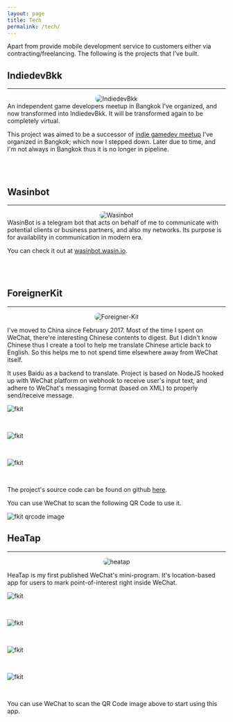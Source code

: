 ```yaml
---
layout: page
title: Tech
permalink: /tech/
---
```


Apart from provide mobile development service to customers either via contracting/freelancing. The following is the projects that I've built.

## IndiedevBkk
---

   <center><img src="/assets/images/tech/indiedevbkk.png" alt="IndiedevBkk" style="max-width: 150px; border-radius: 10px;" /></center>  
   An independent game developers meetup in Bangkok I’ve organized, and now transformed into IndiedevBkk. It will be transformed again to be completely virtual.

   This project was aimed to be a successor of [indie gamedev meetup](https://www.meetup.com/Indie-game-developers-and-development/) I've organized in Bangkok; which now I stepped down. Later due to time, and I'm not always in Bangkok thus it is no longer in pipeline.

   <br/>
  <br/>
   
## Wasinbot
---

   <center><img src="/assets/images/tech/wasinbot.png" alt="Wasinbot" style="max-width: 128px; border-radius: 10px; "/></center>  
   WasinBot is a telegram bot that acts on behalf of me to communicate with potential clients or business partners, and also my networks. Its purpose is for availability in communication in modern era.

   You can check it out at [wasinbot.wasin.io](https://wasinbot.wasin.io/).

   <br/>
  <br/>

## ForeignerKit
---

  <center><img src="/assets/images/tech/foreigner-kit.png" alt="Foreigner-Kit" style="max-width: 350px; border-radius: 10px; "/></center>  

  I've moved to China since February 2017. Most of the time I spent on WeChat, there're interesting Chinese contents to digest. But I didn't know Chinese thus I create a tool to help me translate Chinese article back to English. So this helps me to not spend time elsewhere away from WeChat itself.

  It uses Baidu as a backend to translate. Project is based on NodeJS hooked up with WeChat platform on webhook to receive user's input text, and adhere to WeChat's messaging format (based on XML) to properly send/receive message.

  ![fkit](/assets/images/tech/foreigner-kit-001.png)

  <br/>

  ![fkit](/assets/images/tech/foreigner-kit-002.png)

  <br />

  ![fkit](/assets/images/tech/foreigner-kit-003.png)

  <br />

  The project's source code can be found on github [here](https://github.com/haxpor/fkit).

  You can use WeChat to scan the following QR Code to use it.

  ![fkit qrcode image](https://github.com/haxpor/fkit/raw/master/qrcode-fkit-wechat-bot.jpg)


## HeaTap
---

  <center><img src="/assets/images/tech/heatap.png" alt="heatap" style="max-width: 350px; border-radius: 10px; "/></center>

  HeaTap is my first published WeChat's mini-program. It's location-based app for users to mark point-of-interest right inside WeChat.

  ![fkit](/assets/images/tech/heatap-001.png)

  <br/>

  ![fkit](/assets/images/tech/heatap-002.png)

  <br />

  ![fkit](/assets/images/tech/heatap-003.png)

  <br />

  ![fkit](/assets/images/tech/heatap-004.png)

  <br />

  You can use WeChat to scan the QR Code image above to start using this app.
